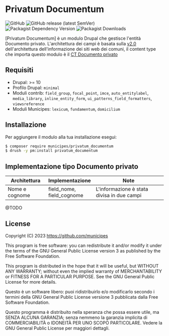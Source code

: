# Privatum Documentum

![GitHub](https://img.shields.io/github/license/municipes/privatum_documentum?style=for-the-badge)
![GitHub release (latest SemVer)](https://img.shields.io/github/v/release/municipes/privatum_documentum?sort=semver&style=for-the-badge)
![Packagist Dependency Version](https://img.shields.io/packagist/dependency-v/municipes/privatum_documentum/drupal/core-recommended?style=for-the-badge)
![Packagist Downloads](https://img.shields.io/packagist/dt/municipes/privatum_documentum?style=for-the-badge)

[Privatum Documentum] è un modulo Drupal che gestisce l'entità Documento privato.
L'architettura dei campi è basata sulla [v2.0](https://docs.google.com/spreadsheets/d/1D4KbaA__xO9x_iBm08KvZASjrrFLYLKX/edit#gid=1529184526)
dell'architettura dell'informazione dei siti web dei comuni,
il content type che importa questo modulo è il [CT Documento privato](https://docs.google.com/spreadsheets/d/1D4KbaA__xO9x_iBm08KvZASjrrFLYLKX/edit#gid=515789980)

## Requisiti
- Drupal: >= 10
- Profilo Drupal: `minimal`
- Moduli contrib: `field_group`, `focal_point`, `imce`, `auto_entitylabel`, `media_library`, `inline_entity_form`, `ui_patterns_field_formatters`, `viewsreference`
- Moduli Municipes: `lexicum`, `fundamentum`, `domicilium`

## Installazione
Per aggiungere il modulo alla tua installazione esegui:
```bash
$ composer require municipes/privatum_documentum
$ drush -y pm:install privatum_documentum
```

## Implementazione tipo Documento privato
| Architettura                               | Implementazione                                              | Note                                                                                                                                     |
|--------------------------------------------|--------------------------------------------------------------|------------------------------------------------------------------------------------------------------------------------------------------|
| Nome e cognome                             | field_nome, <br/>field_cognome                               | L'informazione è stata divisa in due campi                                                                                               |
@TODO


## License

Copyright (C) 2023 https://github.com/municipes

This program is free software: you can redistribute it and/or modify it under the terms of the GNU General Public License version 3 as published by the Free Software Foundation.

This program is distributed in the hope that it will be useful, but WITHOUT ANY WARRANTY; without even the implied warranty of MERCHANTABILITY or FITNESS FOR A PARTICULAR PURPOSE. See the GNU General Public License for more details.

Questo è un software libero: puoi ridistribuirlo e/o modificarlo secondo i termini della GNU General Public License versione 3 pubblicata dalla Free Software Foundation.

Questo programma è distribuito nella speranza che possa essere utile, ma SENZA ALCUNA GARANZIA; senza nemmeno la garanzia implicita di COMMERCIABILITÀ o IDONEITÀ PER UNO SCOPO PARTICOLARE. Vedere la GNU General Public License per maggiori dettagli.
